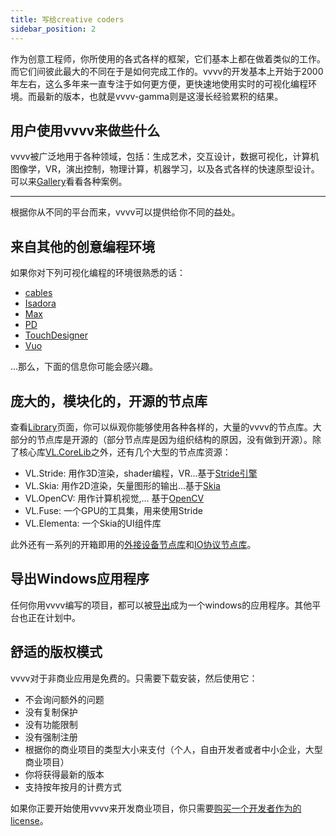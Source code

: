 ```yaml
---
title: 写给creative coders
sidebar_position: 2
---
```


作为创意工程师，你所使用的各式各样的框架，它们基本上都在做着类似的工作。而它们间彼此最大的不同在于是如何完成工作的。vvvv的开发基本上开始于2000年左右，这么多年来一直专注于如何更方便，更快速地使用实时的可视化编程环境。而最新的版本，也就是vvvv-gamma则是这漫长经验累积的结果。

## 用户使用vvvv来做些什么

vvvv被广泛地用于各种领域，包括：生成艺术，交互设计，数据可视化，计算机图像学，VR，演出控制，物理计算，机器学习，以及各式各样的快速原型设计。可以来[Gallery](https://visualprogramming.net/#Gallery)看看各种案例。

---

根据你从不同的平台而来，vvvv可以提供给你不同的益处。

## 来自其他的创意编程环境

如果你对下列可视化编程的环境很熟悉的话：
- [cables](https://cables.gl/)
- [Isadora](https://troikatronix.com/)
- [Max](https://cycling74.com/)
- [PD](http://puredata.info/)
- [TouchDesigner](https://derivative.ca/)
- [Vuo](https://vuo.org/)

...那么，下面的信息你可能会感兴趣。

## 庞大的，模块化的，开源的节点库

查看[Library](https://thegraybook.vvvv.org/reference/libraries/overview.html)页面，你可以纵观你能够使用各种各样的，大量的vvvv的节点库。大部分的节点库是开源的（部分节点库是因为组织结构的原因，没有做到开源）。除了核心库[VL.CoreLib](https://thegraybook.vvvv.org/reference/libraries/corelib.html)之外，还有几个大型的节点库资源：
- VL.Stride: 用作3D渲染，shader编程，VR...基于[Stride引擎](https://www.stride3d.net/)
- VL.Skia: 用作2D渲染，矢量图形的输出...基于[Skia](https://skia.org/)
- VL.OpenCV: 用作计算机视觉,... 基于[OpenCV](https://opencv.org/)
- VL.Fuse: 一个GPU的工具集，用来使用Stride
- VL.Elementa: 一个Skia的UI组件库

此外还有一系列的开箱即用的[外接设备节点库](https://thegraybook.vvvv.org/reference/libraries/devices.html)和[IO协议节点库](https://thegraybook.vvvv.org/reference/libraries/io.html)。

## 导出Windows应用程序

任何你用vvvv编写的项目，都可以被[导出](https://thegraybook.vvvv.org/reference/hde/exporting.html)成为一个windows的应用程序。其他平台也正在计划中。

## 舒适的版权模式

vvvv对于非商业应用是免费的。只需要下载安装，然后使用它：
- 不会询问额外的问题
- 没有复制保护
- 没有功能限制
- 没有强制注册
- 根据你的商业项目的类型大小来支付（个人，自由开发者或者中小企业，大型商业项目）
- 你将获得最新的版本
- 支持按年按月的计费方式

如果你正要开始使用vvvv来开发商业项目，你只需要[购买一个开发者作为的license](https://store.vvvv.org/)。

